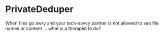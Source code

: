 # PrivateDeduper
When files go awry and your tech-savvy partner is not allowed to see file names or content … what is a therapist to do? 

